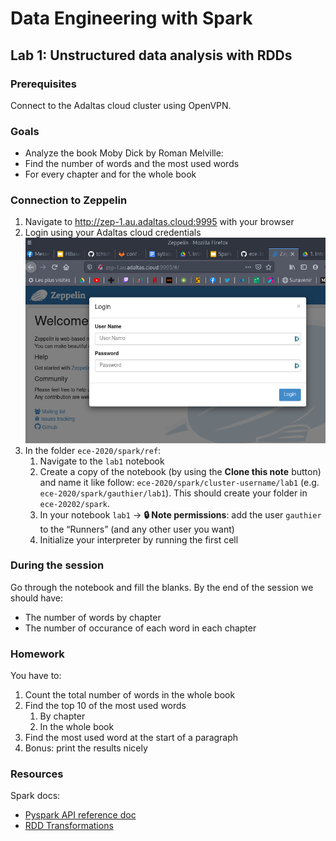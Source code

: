 # Data Engineering with Spark

## Lab 1: Unstructured data analysis with RDDs

### Prerequisites

Connect to the Adaltas cloud cluster using OpenVPN.

### Goals

- Analyze the book Moby Dick by Roman Melville:
- Find the number of words and the most used words
- For every chapter and for the whole book

### Connection to Zeppelin

1. Navigate to http://zep-1.au.adaltas.cloud:9995 with your browser
2. Login using your Adaltas cloud credentials
   ![Zeppelin login](images/zeppelin-login.png)
3. In the folder `ece-2020/spark/ref`:
   1. Navigate to the `lab1` notebook
   2. Create a copy of the notebook (by using the **Clone this note** button) and name it like follow: `ece-2020/spark/cluster-username/lab1` (e.g. `ece-2020/spark/gauthier/lab1`). This should create your folder in `ece-20202/spark`.
   3. In your notebook `lab1` → **🔒 Note permissions**: add the user `gauthier` to the “Runners” (and any other user you want)
   4. Initialize your interpreter by running the first cell

### During the session

Go through the notebook and fill the blanks. By the end of the session we should have:

- The number of words by chapter
- The number of occurance of each word in each chapter

### Homework

You have to:

1. Count the total number of words in the whole book
2. Find the top 10 of the most used words
   1. By chapter
   2. In the whole book
3. Find the most used word at the start of a paragraph
4. Bonus: print the results nicely

### Resources

Spark docs:

- [Pyspark API reference doc](https://spark.apache.org/docs/latest/api/python/pyspark.html)
- [RDD Transformations](https://spark.apache.org/docs/latest/rdd-programming-guide.html#transformations)
